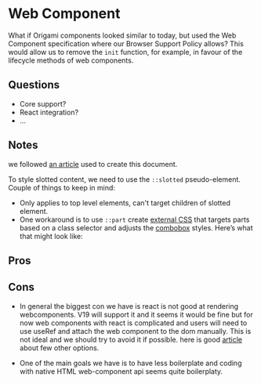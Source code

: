 # Web Component

What if Origami components looked similar to today, but used the Web Component specification where our Browser Support Policy allows? This would allow us to remove the `init` function, for example, in favour of the lifecycle methods of web components.

## Questions

- Core support?
- React integration?
- ...

## Notes

we followed [an article](https://eisenbergeffect.medium.com/hello-web-components-795ed1bd108e) used to create this document.

To style slotted content, we need to use the `::slotted` pseudo-element. Couple of things to keep in mind:

- Only applies to top level elements, can't target children of slotted element.
- One workaround is to use `::part` create [external CSS](./components/o-forms.css) that targets parts based on a class selector and adjusts the [combobox](./components/o-multi-select/o-multi-select.js) styles. Here’s what that might look like:

## Pros

## Cons

- In general the biggest con we have is react is not good at rendering webcomponents. V19 will support it and it seems it would be fine but for now web components with react is complicated and users will need to use useRef and attach the web component to the dom manually. This is not ideal and we should try to avoid it if possible. here is good [article](https://css-tricks.com/building-interoperable-web-components-react/#aa-react-is-a-different-beast) about few other options.


- One of the main goals we have is to have less boilerplate and coding with native HTML web-component api seems quite boilerplaty.
